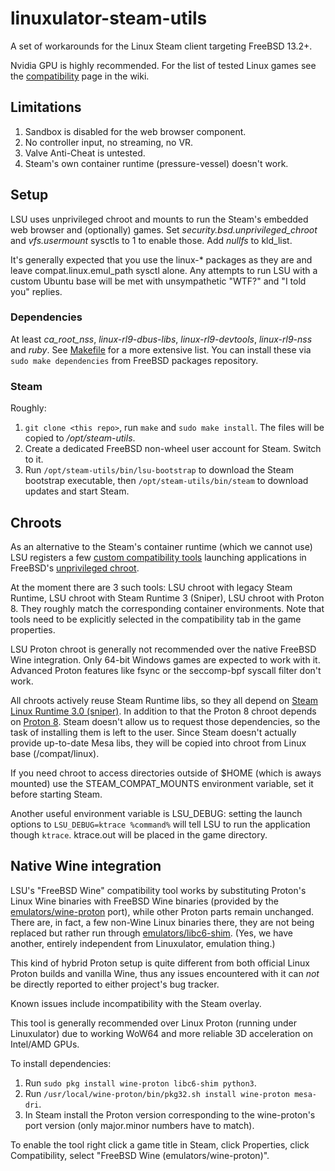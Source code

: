 # linuxulator-steam-utils

A set of workarounds for the Linux Steam client targeting FreeBSD 13.2+.

Nvidia GPU is highly recommended.
For the list of tested Linux games see the [compatibility](https://github.com/shkhln/linuxulator-steam-utils/wiki/Compatibility) page in the wiki.

## Limitations

1. Sandbox is disabled for the web browser component.
1. No controller input, no streaming, no VR.
1. Valve Anti-Cheat is untested.
1. Steam's own container runtime (pressure-vessel) doesn't work.

## Setup

LSU uses unprivileged chroot and mounts to run the Steam's embedded web browser and (optionally) games.
Set *security.bsd.unprivileged_chroot* and *vfs.usermount* sysctls to 1 to enable those. Add *nullfs* to kld_list.

It's generally expected that you use the linux-* packages as they are and leave compat.linux.emul_path sysctl alone.
Any attempts to run LSU with a custom Ubuntu base will be met with unsympathetic "WTF?" and "I told you" replies.

### Dependencies

At least *ca_root_nss*, *linux-rl9-dbus-libs*, *linux-rl9-devtools*, *linux-rl9-nss* and *ruby*.
See [Makefile](Makefile) for a more extensive list. You can install these via `sudo make dependencies`
from FreeBSD packages repository.

### Steam

Roughly:
1. `git clone <this repo>`, run `make` and `sudo make install`. The files will be copied to */opt/steam-utils*.
1. Create a dedicated FreeBSD non-wheel user account for Steam. Switch to it.
1. Run `/opt/steam-utils/bin/lsu-bootstrap` to download the Steam bootstrap executable, then `/opt/steam-utils/bin/steam` to download updates and start Steam.

## Chroots

As an alternative to the Steam's container runtime (which we cannot use) LSU registers a few [custom compatibility tools](https://gitlab.steamos.cloud/steamrt/steam-runtime-tools/-/blob/main/docs/steam-compat-tool-interface.md)
launching applications in FreeBSD's [unprivileged chroot](https://cgit.freebsd.org/src/commit/?id=a40cf4175c90142442d0c6515f6c83956336699b).

At the moment there are 3 such tools: LSU chroot with legacy Steam Runtime, LSU chroot with Steam Runtime 3 (Sniper), LSU chroot with Proton 8.
They roughly match the corresponding container environments. Note that tools need to be explicitly selected in the compatibility tab in the game properties.

LSU Proton chroot is generally not recommended over the native FreeBSD Wine integration.
Only 64-bit Windows games are expected to work with it. Advanced Proton features like fsync or the seccomp-bpf syscall filter don't work.

All chroots actively reuse Steam Runtime libs, so they all depend on [Steam Linux Runtime 3.0 (sniper)](https://steamdb.info/app/1628350/).
In addition to that the Proton 8 chroot depends on [Proton 8](https://steamdb.info/app/2348590/). Steam doesn't allow us to request those dependencies,
so the task of installing them is left to the user. Since Steam doesn't actually provide up-to-date Mesa libs,
they will be copied into chroot from Linux base (/compat/linux).

If you need chroot to access directories outside of $HOME (which is aways mounted) use the STEAM_COMPAT_MOUNTS environment variable, set it before starting Steam.

Another useful environment variable is LSU_DEBUG: setting the launch options to `LSU_DEBUG=ktrace %command%` will tell LSU to run the application though `ktrace`.
ktrace.out will be placed in the game directory.

## Native Wine integration

LSU's "FreeBSD Wine" compatibility tool works by substituting Proton's Linux Wine binaries with FreeBSD Wine binaries
(provided by the [emulators/wine-proton](https://www.freshports.org/emulators/wine-proton/) port), while other Proton parts remain unchanged.
There are, in fact, a few non-Wine Linux binaries there, they are not being replaced but rather run through [emulators/libc6-shim](https://www.freshports.org/emulators/libc6-shim/).
(Yes, we have another, entirely independent from Linuxulator, emulation thing.)

This kind of hybrid Proton setup is quite different from both official Linux Proton builds and vanilla Wine,
thus any issues encountered with it can *not* be directly reported to either project's bug tracker.

Known issues include incompatibility with the Steam overlay.

This tool is generally recommended over Linux Proton (running under Linuxulator) due to working WoW64 and more reliable 3D acceleration on Intel/AMD GPUs.

To install dependencies:
1. Run `sudo pkg install wine-proton libc6-shim python3`.
1. Run `/usr/local/wine-proton/bin/pkg32.sh install wine-proton mesa-dri`.
1. In Steam install the Proton version corresponding to the wine-proton's port version (only major.minor numbers have to match).

To enable the tool right click a game title in Steam, click Properties, click Compatibility, select "FreeBSD Wine (emulators/wine-proton)".
